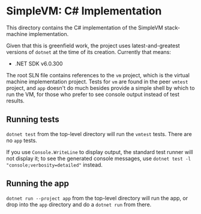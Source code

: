 # SimpleVM: C# Implementation
This directory contains the C# implementation of the SimpleVM stack-machine implementation.

Given that this is greenfield work, the project uses latest-and-greatest versions of `dotnet` at the time of its creation. Currently that means:

* .NET SDK v6.0.300

The root SLN file contains references to the `vm` project, which is the virtual machine implementation project. Tests for `vm` are found in the peer `vmtest` project, and `app` doesn't do much besides provide a simple shell by which to run the VM, for those who prefer to see console output instead of test results.

## Running tests
`dotnet test` from the top-level directory will run the `vmtest` tests. There are no `app` tests.

If you use `Console.WriteLine` to display output, the standard test runner will not display it; to see the generated console messages, use `dotnet test -l "console;verbosity=detailed"` instead.


## Running the app
`dotnet run --project app` from the top-level directory will run the app, or drop into the `app` directory and do a `dotnet run` from there.

